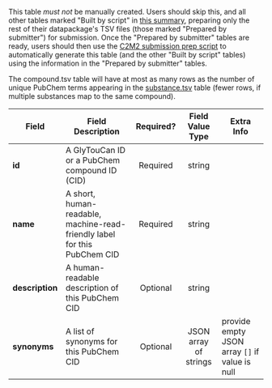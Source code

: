 This table *must not* be manually created. Users should skip this, and all other tables marked "Built by script" in [this summary](./C2M2-Table-Summary), preparing only the rest of their datapackage's TSV files (those marked "Prepared by submitter") for submission. Once the "Prepared by submitter" tables are ready, users should then use the [C2M2 submission prep script](https://osf.io/bq6k9/) to automatically generate this table (and the other "Built by script" tables) using the information in the "Prepared by submitter" tables.

The compound.tsv table will have at most as many rows as the number of unique PubChem terms appearing in the [substance.tsv](./TableInfo:-substance.tsv) table (fewer rows, if multiple substances map to the same compound).


Field | Field Description | Required? | Field Value Type | Extra Info 
------|-------------------|:-----------:|:-------------:|------------
**id** | A GlyTouCan ID or a PubChem compound ID (CID) | Required |  string | 
**name** | A short, human-readable, machine-read-friendly label for this PubChem CID| Required | string
**description** | A human-readable description of this PubChem CID |  Optional | string
**synonyms** | A list of synonyms for this PubChem CID | Optional | JSON array of strings | provide empty JSON array `[]` if value is null 
